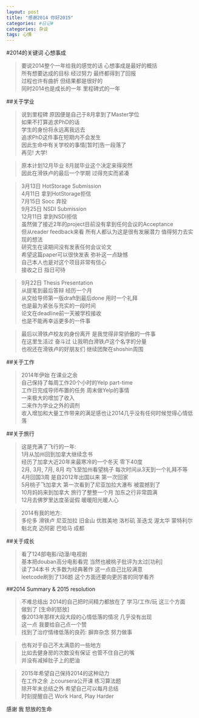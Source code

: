 ```yaml
---
layout: post
title: "感谢2014 你好2015"
categories: #日记#
categories: 杂谈
tags: 心情
---
```


#2014的关键词 心想事成
>要说2014整个一年给我的感觉的话 心想事成是最好的概括   
>所有想要达成的目标 经过努力 最终都得到了回报   
>过程也许有曲折 但结果都是很好的   
>同时2014也是成长的一年 里程碑式的一年   

##关于学业
>说到里程碑 原因便是自己于8月拿到了Master学位   
>如果不打算追求PhD的话   
>学生的身份将永远离我远去   
>追求PhD这件事在短期内不会发生   
>因此生命中有关学校的事情[暂时]告一段落了   
>再见! 大学!

>原本计划12月毕业 8月就毕业这个决定来得突然   
>因此在滑铁卢的最后一个学期 过得充实而紧凑   

>3月13日  HotStorage Submission   
>4月11日  拿到HotStorage拒信   
>7月15日  Socc 弃投   
>9月25日  NSDI Submission   
>12月11日 拿到NSDI拒信   
>虽然做了接近2年的project目前没有拿到任何会议的Acceptance   
>但从reader feedback来看 所有人都认为这是很有发展潜力 值得努力去实现的想法   
>研究生在读期间没有发表任何会议论文   
>希望这篇paper可以很快发表 弥补这一点缺憾   
>自己本人也是对这个项目非常有信心   
>接收之日 指日可待   

>9月22日 Thesis Presentation   
>从提笔到最后答辩 经历一个月   
>从交给导师第一版draft到最后done 用时一个礼拜   
>也是最为紧张与充实的一段时间   
>论文在deadline前一天被学校接收   
>也是不能再幸运更多的一件事   

>最后以滑铁卢校友的身份离开 是我觉得非常骄傲的一件事   
>在这里生活过 奋斗过 让我明白滑铁卢这个名字的分量   
>也祝还在滑铁卢的好朋友们 继续团聚在shoshin周围


##关于工作
>2014年伊始 在课业之余   
>自己保持了每周工作20个小时的Yelp part-time   
>工作日完成导师布置的任务 周末做Yelp的事情   
>一来极大的增加了收入   
>二来作为学业之外的调剂   
>收入增加和大量工作带来的满足感也让2014几乎没有任何时候觉得心情低落   


##关于旅行
>这是充满了飞行的一年:   
>1月从加州回到加拿大继续念书   
>经历了加拿大近20年来最寒冷的一个冬天 零下40度   
>2月, 3月, 7月, 8月 均飞至加州看望桃子 每次时间从3天到一个礼拜不等   
>4月回国3周 是自2012年出国以来 第一次回家   
>5月桃子飞加拿大 第一次看到了尼亚加拉大瀑布 被震撼到了   
>10月妈妈来到加拿大 旅行了整整一个月 加东之行非常圆满   
>12月去佛罗里达度圣诞假 暖暖阳光暖人心   

>2014有我的地方:   
>多伦多 滑铁卢 尼亚加拉 旧金山 优胜美地 洛杉矶 圣迭戈 渥太华 蒙特利尔 魁北克 迈阿密 巴哈马 成都   


##关于成长
>看了124部电影/动漫/电视剧   
>基本把douban高分电影看完 当然也被桃子批评为太过[功利]   
>读了34本书 大多数为经典著作 这一点自己比较满意   
>leetcode刷到了136题 这个方面还要向更厉害的同学看齐   


##2014 Summary & 2015 resolution
>不难总结出 2014的自己把时间精力都放在了 学习/工作/玩 这三个方面   
>做到了 [生命的怒放]   
>像2013年那样大段大段的心情低落的情况 几乎没有出现   
>这一点 我要给自己点一个赞   
>找到了治疗情绪低落的良药: 摒弃杂念 努力做事   

>也有对于自己不太满意的一些地方   
>比如去健身房的次数没有保证 也管不住自己的嘴   
>并没有减掉肚子上的肥油   

>2015年希望自己保持2014的这种动力   
>在工作之余 上coursera公开课 练习算法题   
>除开年末总结之外 希望自己可以每月总结   
>时刻提醒自己 Work Hard, Play Harder   

感谢 我 怒放的生命